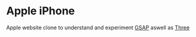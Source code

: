 # Apple iPhone

Apple website clone to understand and experiment [GSAP](https://gsap.com/) aswell as [Three](https://threejs.org/)
